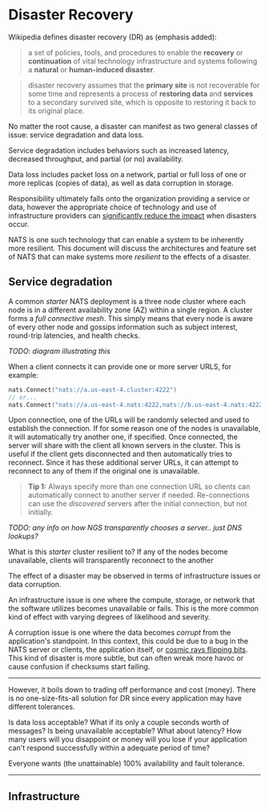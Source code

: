 # Disaster Recovery

Wikipedia defines disaster recovery (DR) as (emphasis added):

> a set of policies, tools, and procedures to enable the **recovery** or **continuation** of vital technology infrastructure and systems following a **natural** or **human-induced disaster**.

> disaster recovery assumes that the **primary site** is not recoverable for some time and represents a process of **restoring data** and **services** to a secondary survived site, which is opposite to restoring it back to its original place.

No matter the root cause, a disaster can manifest as two general classes of issue: service degradation and data loss.

Service degradation includes behaviors such as increased latency, decreased throughput, and partial (or no) availability.

Data loss includes packet loss on a network, partial or full loss of one or more replicas (copies of data), as well as data corruption in storage.

Responsibility ultimately falls onto the organization providing a service or data, however the appropriate choice of technology and use of infrastructure providers can [significantly reduce the impact][cloud-dr] when disasters occur.

[cloud-dr]: https://docs.aws.amazon.com/whitepapers/latest/disaster-recovery-workloads-on-aws/disaster-recovery-is-different-in-the-cloud.html

NATS is one such technology that can enable a system to be inherently more resilient. This document will discuss the architectures and feature set of NATS that can make systems more _resilient_ to the effects of a disaster.

## Service degradation

A common *starter* NATS deployment is a three node cluster where each node is in a different availability zone (AZ) within a single region. A cluster forms a *full connective mesh*. This simply means that every node is aware of every other node and gossips information such as subject interest, round-trip latencies, and health checks.

*TODO: diagram illustrating this*

When a client connects it can provide one or more server URLS, for example:

```go
nats.Connect("nats://a.us-east-4.cluster:4222")
// or...
nats.Connect("nats://a.us-east-4.nats:4222,nats://b.us-east-4.nats:4222,nats://c.us-east-4.nats:4222")
```

Upon connection, one of the URLs will be randomly selected and used to establish the connection. If for some reason one of the nodes is unavailable, it will automatically try another one, if specified. Once connected, the server will share with the client all known servers in the cluster. This is useful if the client gets disconnected and then automatically tries to reconnect. Since it has these additional server URLs, it can attempt to reconnect to any of them if the original one is unavailable.

> **Tip 1:** Always specify more than one connection URL so clients can automatically connect to another server if needed. Re-connections can use the *discovered* servers after the initial connection, but not initially.

*TODO: any info on how NGS transparently chooses a server.. just DNS lookups?*

What is this *starter* cluster resilient to? If any of the nodes become unavailable, clients will transparently reconnect to the another

The effect of a disaster may be observed in terms of infrastructure issues or data corruption.

An infrastructure issue is one where the compute, storage, or network that the software utilizes becomes unavailable or fails. This is the more common kind of effect with varying degrees of likelihood and severity.

A corruption issue is one where the data becomes _corrupt_ from the application's standpoint. In this context, this could be due to a bug in the NATS server or clients, the application itself, or [cosmic rays flipping bits][cosmic]. This kind of disaster is more subtle, but can often wreak more havoc or cause confusion if checksums start failing.

[cosmic]: https://stackoverflow.com/questions/2580933/cosmic-rays-what-is-the-probability-they-will-affect-a-program

---
However, it boils down to trading off performance and cost (money). There is no one-size-fits-all solution for DR since every application may have different tolerances.

Is data loss acceptable? What if its only a couple seconds worth of messages? Is being unavailable acceptable? What about latency? How many users will you disappoint or money will you lose if your application can't respond successfully within a adequate period of time?

Everyone wants (the unattainable) 100% availability and fault tolerance.

---


## Infrastructure


